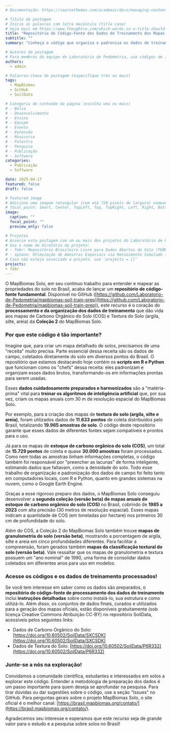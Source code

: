 ```yaml
---
# Documentação: https://sourcethemes.com/academic/docs/managing-content/

# Título da postagem
# Inicie as palavras com letra maiúscula (title case)
# Veja mais em https://www.thoughtco.com/which-words-in-a-title-should-be-capitalized-1691026
title: "Repositório de Código-Fonte dos Dados de Treinamento dos Mapas de Carbono e Textura do MapBiomas Solo"
subtitle: ""
summary: "Conheça o código que organiza e padroniza os dados de treinamento usados na modelagem espaço-temporal dos mapas de carbono e textura do MapBiomas."

# Autores da postagem
# Para membros da equipe do Laboratório de Pedometria, use códigos de identificação conforme 'content/authors'
authors:
  - admin

# Palavras-chave da postagem (especifique três ou mais)
tags:
  - MapBiomas
  - GitHub
  - SoilData

# Categoria do conteúdo da página (escolha uma ou mais)
# - Bolsa
# - Desenvolvimento
# - Ensino
# - Equipe
# - Evento
# - Extensão
# - Minicurso
# - Palestra
# - Pesquisa
# - Publicação
# - Software
categories:
  - Publicação
  - Software

date: 2025-04-17
featured: false
draft: false

# Featured image
# Adicione uma imagem retangular (com até 720 pixels de largura) nomeada 'featured' ao diretório desta postagem
# focal_point: Smart, Center, TopLeft, Top, TopRight, Left, Right, BottomLeft, Bottom, BottomRight
image:
  caption: ""
  focal_point: ""
  preview_only: false

# Projetos
# Associe esta postagem com um ou mais dos projetos do Laboratório de Pedometria
# Use o nome do diretório do projeto:
# - febr: Repositório Brasileiro Livre para Dados Abertos do Solo (FEBR)
# - spsann: Otimização de Amostras Espaciais via Recozimento Simulado (SPSANN)
# Caso não esteja associado a projeto, use 'projects = []'
projects:
- febr
---
```


O MapBiomas Solo, em seu contínuo trabalho para entender e mapear as propriedades do solo no Brasil, acaba de lançar um **repositório de código-fonte fundamental**. Disponível no GitHub ([https://github.com/Laboratorio-de-Pedometria/mapbiomas-soil-train-prep](https://github.com/Laboratorio-de-Pedometria/mapbiomas-soil-train-prep)), este recurso é o coração do **processamento e da organização dos dados de treinamento** que dão vida aos mapas de Carbono Orgânico do Solo (COS) e Textura do Solo (argila, silte, areia) da **Coleção 2** do MapBiomas Solo.

### Por que este código é tão importante?

Imagine que, para criar um mapa detalhado de solos, precisamos de uma "receita" muito precisa. Parte essencial dessa receita são os dados de campo, coletados diretamente do solo em diversos pontos do Brasil. O repositório que estamos destacando hoje contém os **scripts em R e Python** que funcionam como os "chefs" dessa receita: eles padronizam e organizam esses dados brutos, transformando-os em informações prontas para serem usadas.

Esses **dados cuidadosamente preparados e harmonizados** são a "matéria-prima" vital para **treinar os algoritmos de inteligência artificial** que, por sua vez, criam os mapas anuais com 30 m de resolução espacial do MapBiomas Solo.

Por exemplo, para a criação dos mapas de **textura do solo (argila, silte e areia)**, foram utilizados dados de **11.633 pontos** de coleta distribuídos pelo Brasil, totalizando **19.965 amostras de solo**. O código deste repositório garante que esses dados de diferentes fontes sejam compatíveis e prontos para o uso.

Já para os mapas de **estoque de carbono orgânico do solo (COS)**, um total de **15.729 pontos** de coleta e quase **30.000 amostras** foram processados. Como nem todas as amostras tinham informações completas, o código também foi responsável por "preencher as lacunas" de forma inteligente, estimando dados que faltavam, como a densidade do solo. Todo esse trabalho de organização e padronização dos dados de campo foi feito tanto em computadores locais, com R e Python, quanto em grandes sistemas na nuvem, como o Google Earth Engine.

Graças a esse rigoroso preparo dos dados, o MapBiomas Solo conseguiu desenvolver a **segunda coleção (versão beta) de mapas anuais de estoque de carbono orgânico do solo (COS)** no Brasil, cobrindo de **1985 a 2023** com alta precisão (30 metros de resolução espacial). Esses mapas indicam a quantidade de COS (em toneladas por hectare) nos primeiros 30 cm de profundidade do solo.

Além do COS, a Coleção 2 do MapBiomas Solo também trouxe **mapas de granulometria do solo (versão beta)**, mostrando a porcentagem de argila, silte e areia em cinco profundidades diferentes. Para facilitar a compreensão, foram gerados também **mapas da classificação textural do solo (versão beta)**. Vale ressaltar que os mapas de granulometria e textura possuem um "ano nominal" de 1990, uma forma de consolidar dados coletados em diferentes anos para uso em modelos.


### Acesse os códigos e os dados de treinamento processados!

Se você tem interesse em saber como os dados são preparados, o **repositório de código-fonte de processamento dos dados de treinamento** inclui **instruções detalhadas** sobre como instalá-lo, sua estrutura e como utilizá-lo. Além disso, os conjuntos de dados finais, curados e utilizados para a geração dos mapas oficiais, estão disponíveis gratuitamente (sob licença Creative Commons Atribuição CC-BY) no repositório SoilData, acessíveis pelos seguintes links:

* Dados de Carbono Orgânico do Solo: [https://doi.org/10.60502/SoilData/SXCSDK](https://doi.org/10.60502/SoilData/SXCSDK)
* Dados de Textura do Solo: [https://doi.org/10.60502/SoilData/P6R332](https://doi.org/10.60502/SoilData/P6R332)


### Junte-se a nós na exploração!

Convidamos a comunidade científica, estudantes e interessados em solos a explorar este código. Entender a metodologia de preparação dos dados é um passo importante para quem deseja se aprofundar na pesquisa. Para tirar dúvidas ou dar sugestões sobre o código, use a seção "Issues" no GitHub. Para perguntas gerais sobre o projeto MapBiomas Solo, o site oficial é o melhor canal: [https://brasil.mapbiomas.org/contato/](https://brasil.mapbiomas.org/contato/).

Agradecemos seu interesse e esperamos que este recurso seja de grande valor para o estudo e a pesquisa sobre solos no Brasil!

